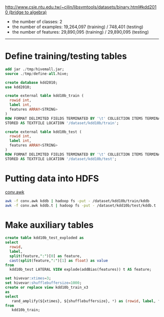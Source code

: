 <!--
  Licensed to the Apache Software Foundation (ASF) under one
  or more contributor license agreements.  See the NOTICE file
  distributed with this work for additional information
  regarding copyright ownership.  The ASF licenses this file
  to you under the Apache License, Version 2.0 (the
  "License"); you may not use this file except in compliance
  with the License.  You may obtain a copy of the License at

    http://www.apache.org/licenses/LICENSE-2.0

  Unless required by applicable law or agreed to in writing,
  software distributed under the License is distributed on an
  "AS IS" BASIS, WITHOUT WARRANTIES OR CONDITIONS OF ANY
  KIND, either express or implied.  See the License for the
  specific language governing permissions and limitations
  under the License.
-->
        
[http://www.csie.ntu.edu.tw/~cjlin/libsvmtools/datasets/binary.html#kdd2010 (bridge to algebra)](http://www.csie.ntu.edu.tw/~cjlin/libsvmtools/datasets/binary.html#kdd2010 (bridge to algebra))

* the number of classes: 2
* the number of examples: 19,264,097 (training) / 748,401 (testing)
* the number of features: 29,890,095 (training) / 29,890,095 (testing)

---
# Define training/testing tables
```sql
add jar ./tmp/hivemall.jar;
source ./tmp/define-all.hive;

create database kdd2010;
use kdd2010;

create external table kdd10b_train (
  rowid int,
  label int,
  features ARRAY<STRING>
) 
ROW FORMAT DELIMITED FIELDS TERMINATED BY '\t' COLLECTION ITEMS TERMINATED BY "," 
STORED AS TEXTFILE LOCATION '/dataset/kdd10b/train';

create external table kdd10b_test (
  rowid int, 
  label int,
  features ARRAY<STRING>
) 
ROW FORMAT DELIMITED FIELDS TERMINATED BY '\t' COLLECTION ITEMS TERMINATED BY "," 
STORED AS TEXTFILE LOCATION '/dataset/kdd10b/test';
```

# Putting data into HDFS
[conv.awk](https://raw.githubusercontent.com/myui/hivemall/master/scripts/misc/conv.awk)
```sh
awk -f conv.awk kddb | hadoop fs -put - /dataset/kdd10b/train/kddb
awk -f conv.awk kddb.t | hadoop fs -put - /dataset/kdd10b/test/kddb.t
```

# Make auxiliary tables
```sql
create table kdd10b_test_exploded as
select 
  rowid,
  label,
  split(feature,":")[0] as feature,
  cast(split(feature,":")[1] as float) as value
from 
  kdd10b_test LATERAL VIEW explode(addBias(features)) t AS feature;

set hivevar:xtimes=3;
set hivevar:shufflebuffersize=1000;
create or replace view kdd10b_train_x3
as
select
   rand_amplify(${xtimes}, ${shufflebuffersize}, *) as (rowid, label, features)
from  
   kdd10b_train;
```
